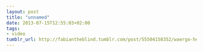 ```yaml
---
layout: post
title: "unnamed"
date: 2013-07-15T12:55:03+02:00
tags:
- video
tumblr_url: http://fabiantheblind.tumblr.com/post/55504158352/waergo-heizungen-fur-berlin-brandenburg-by
---
```


